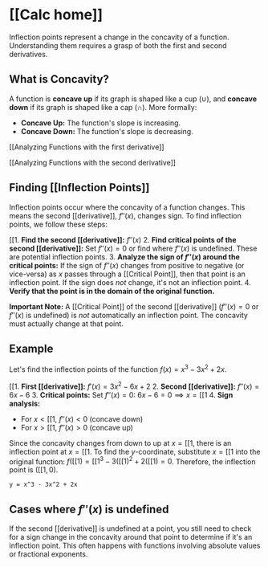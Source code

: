 # [[Calc home]]
Inflection points represent a change in the concavity of a function.  Understanding them requires a grasp of both the first and second derivatives.

## What is Concavity?

A function is **concave up** if its graph is shaped like a cup ($\cup$), and **concave down** if its graph is shaped like a cap ($\cap$).  More formally:

* **Concave Up:**  The function's slope is increasing.
* **Concave Down:** The function's slope is decreasing.

[[Analyzing Functions with the first derivative]]

[[Analyzing Functions with the second derivative]]


## Finding [[Inflection Points]] 
Inflection points occur where the concavity of a function changes.  This means the second [[derivative]], $f''(x)$, changes sign.  To find inflection points, we follow these steps:

[[1. **Find the second [[derivative]]:** $f''(x)$
2. **Find critical points of the second [[derivative]]:** Set $f''(x) = 0$ or find where $f''(x)$ is undefined.  These are potential inflection points.
3. **Analyze the sign of $f''(x)$ around the critical points:**  If the sign of $f''(x)$ changes from positive to negative (or vice-versa) as $x$ passes through a [[Critical Point]], then that point is an inflection point.  If the sign does *not* change, it's not an inflection point.
4. **Verify that the point is in the domain of the original function.**


**Important Note:**  A [[Critical Point]] of the second [[derivative]] ($f''(x) = 0$ or $f''(x)$ is undefined) is *not* automatically an inflection point. The concavity must actually change at that point.


## Example

Let's find the inflection points of the function $f(x) = x^3 - 3x^2 + 2x$.

[[1. **First [[derivative]]:** $f'(x) = 3x^2 - 6x + 2$
2. **Second [[derivative]]:** $f''(x) = 6x - 6$
3. **Critical points:** Set $f''(x) = 0$:  $6x - 6 = 0 \implies x = [[1$
4. **Sign analysis:**

   * For $x < [[1$, $f''(x) < 0$ (concave down)
   * For $x > [[1$, $f''(x) > 0$ (concave up)

Since the concavity changes from down to up at $x = [[1$, there is an inflection point at $x = [[1$.  To find the $y$-coordinate, substitute $x = [[1$ into the original function: $f([[1) = [[1^3 - 3([[1)^2 + 2([[1) = 0$.  Therefore, the inflection point is $([[1, 0)$.


```desmos-graph
y = x^3 - 3x^2 + 2x
```


##  Cases where $f''(x)$ is undefined

If the second [[derivative]] is undefined at a point, you still need to check for a sign change in the concavity around that point to determine if it's an inflection point.  This often happens with functions involving absolute values or fractional exponents.
